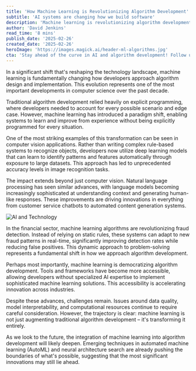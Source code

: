 ```yaml
---
title: 'How Machine Learning is Revolutionizing Algorithm Development'
subtitle: 'AI systems are changing how we build software'
description: 'Machine learning is revolutionizing algorithm development, enabling systems to learn and improve from experience without explicit programming. This transformation is impacting everything from computer vision to fraud detection, while making sophisticated AI solutions more accessible to developers.'
author: 'David Jenkins'
read_time: '8 mins'
publish_date: '2025-02-26'
created_date: '2025-02-26'
heroImage: 'https://images.magick.ai/header-ml-algorithms.jpg'
cta: 'Stay ahead of the curve in AI and algorithm development! Follow us on LinkedIn for daily insights into the latest technological breakthroughs and expert analysis of emerging trends.'
---
```


In a significant shift that's reshaping the technology landscape, machine learning is fundamentally changing how developers approach algorithm design and implementation. This evolution represents one of the most important developments in computer science over the past decade.

Traditional algorithm development relied heavily on explicit programming, where developers needed to account for every possible scenario and edge case. However, machine learning has introduced a paradigm shift, enabling systems to learn and improve from experience without being explicitly programmed for every situation.

One of the most striking examples of this transformation can be seen in computer vision applications. Rather than writing complex rule-based systems to recognize objects, developers now utilize deep learning models that can learn to identify patterns and features automatically through exposure to large datasets. This approach has led to unprecedented accuracy levels in image recognition tasks.

The impact extends beyond just computer vision. Natural language processing has seen similar advances, with language models becoming increasingly sophisticated at understanding context and generating human-like responses. These improvements are driving innovations in everything from customer service chatbots to automated content generation systems.

![AI and Technology](https://i.magick.ai/PIXE/01100215_magick_img.webp)

In the financial sector, machine learning algorithms are revolutionizing fraud detection. Instead of relying on static rules, these systems can adapt to new fraud patterns in real-time, significantly improving detection rates while reducing false positives. This dynamic approach to problem-solving represents a fundamental shift in how we approach algorithm development.

Perhaps most importantly, machine learning is democratizing algorithm development. Tools and frameworks have become more accessible, allowing developers without specialized AI expertise to implement sophisticated machine learning solutions. This accessibility is accelerating innovation across industries.

Despite these advances, challenges remain. Issues around data quality, model interpretability, and computational resources continue to require careful consideration. However, the trajectory is clear: machine learning is not just augmenting traditional algorithm development – it's transforming it entirely.

As we look to the future, the integration of machine learning into algorithm development will likely deepen. Emerging techniques in automated machine learning (AutoML) and neural architecture search are already pushing the boundaries of what's possible, suggesting that the most significant innovations may still lie ahead.